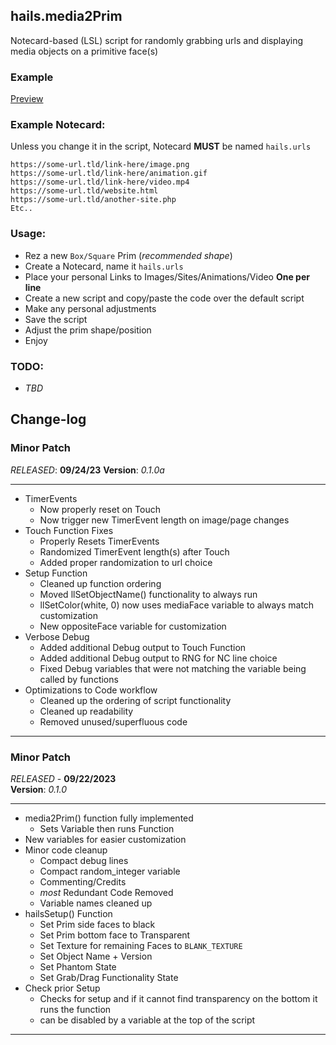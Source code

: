 ## hails.media2Prim

Notecard-based (LSL) script for randomly grabbing urls and displaying media objects on a primitive face(s)

### Example

<a href="https://i.imgur.com/lMoRjGc.gif">Preview</a>

### Example Notecard:

Unless you change it in the script, Notecard **MUST** be named `hails.urls`
```
https://some-url.tld/link-here/image.png
https://some-url.tld/link-here/animation.gif
https://some-url.tld/link-here/video.mp4
https://some-url.tld/website.html
https://some-url.tld/another-site.php
Etc..
```

### Usage:

- Rez a new `Box/Square` Prim (*recommended shape*)
- Create a Notecard, name it `hails.urls`
- Place your personal Links to Images/Sites/Animations/Video **One per line**
- Create a new script and copy/paste the code over the default script
- Make any personal adjustments
- Save the script
- Adjust the prim shape/position
- Enjoy

### TODO:

- *TBD*

  
## Change-log

### Minor Patch 
*RELEASED*: **09/24/23**
__Version__: *0.1.0a*  
-  -  -  -  -  -  -  -  -  -
- TimerEvents
   - Now properly reset on Touch
   - Now trigger new TimerEvent length on image/page changes
- Touch Function Fixes
   - Properly Resets TimerEvents
   - Randomized TimerEvent length(s) after Touch
   - Added proper randomization to url choice
- Setup Function
   - Cleaned up function ordering
   - Moved llSetObjectName() functionality to always run
   - llSetColor(white, 0) now uses mediaFace variable to always match customization
   - New oppositeFace variable for customization
- Verbose Debug
   - Added additional Debug output to Touch Function
   - Added additional Debug output to RNG for NC line choice
   - Fixed Debug variables that were not matching the variable being called by functions
- Optimizations to Code workflow
   - Cleaned up the ordering of script functionality
   - Cleaned up readability
   - Removed unused/superfluous code
-  -  -  -  -  -  -  -  -  -
### Minor Patch  
*RELEASED* - **09/22/2023**  
__Version__: *0.1.0*  
-  -  -  -  -  -  -  -  -  -
- media2Prim() function fully implemented
   - Sets Variable then runs Function
- New variables for easier customization
- Minor code cleanup
   - Compact debug lines
   - Compact random_integer variable
   - Commenting/Credits
   - *most* Redundant Code Removed
   - Variable names cleaned up
- hailsSetup() Function
   - Set Prim side faces to black
   - Set Prim bottom face to Transparent
   - Set Texture for remaining Faces to `BLANK_TEXTURE`
   - Set Object Name + Version
   - Set Phantom State
   - Set Grab/Drag Functionality State
- Check prior Setup
   - Checks for setup and if it cannot find transparency on the bottom it runs the function
   - can be disabled by a variable at the top of the script
-  -  -  -  -  -  -  -  -  -
